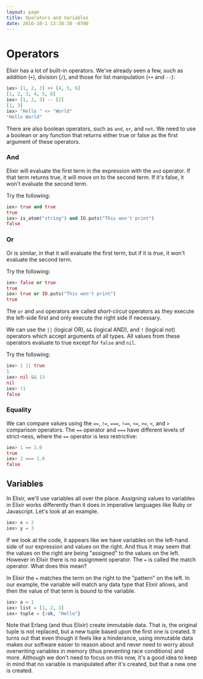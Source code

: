 ```yaml
---
layout: page
title: Operators and Variables
date: 2016-10-1 13:38:30 -0700
---
```


# Operators

Elixir has a lot of built-in operators. We've already seen a few, such as addition (`+`), division (`/`), and those for list manipulation (`++` and `--`):

```elixir
iex> [1, 2, 3] ++ [4, 5, 6]
[1, 2, 3, 4, 5, 6]
iex> [1, 2, 3] -- [2]
[1, 3]
iex> "Hello " <> "World"
"Hello World"
```

There are also boolean operators, such as `and`, `or`, and `not`. We need to use a boolean or any function that returns either true or false as the first argument of these operators.

### And

Elixir will evaluate the first term in the expression with the `and` operator. If that term returns true, it will move on to the second term. If it's false, it won't evaluate the second term.

Try the following:

```elixir
iex> true and true
true
iex> is_atom("string") and IO.puts("This won't print")
false
```

### Or

Or is similar, in that it will evaluate the first term, but if it is _true_, it won't evaluate the second term.

Try the following:

```elixir
iex> false or true
true
iex> true or IO.puts("This won't print")
true
```

The `or` and `and` operators are called _short-circut_ operators as they execute the left-side first and only execute the right side if necessary.

We can use the `||` (logical OR), `&&` (logical AND), and `!` (logical not) operators which accept arguments of all types. All values from these operators evaluate to true except for `false` and `nil`.

Try the following:

```elixir
iex> 1 || true
1
iex> nil && 13
nil
iex> !1
false
```

### Equality

We can compare values using the `==`, `!=`, `===`, `!==`, `<=`, `>=`, `<`, and `>` comparison operators. The `==` operator and `===` have different levels of strict-ness, where the `==` operator is less restrictive:

```elixir
iex> 1 == 1.0
true
iex> 1 === 1.0
false
```

## Variables

In Elixir, we'll use variables all over the place. Assigning values to variables in Elixir works differently than it does in imperative languages like Ruby or Javascript. Let's look at an example.

```elixir
iex> x = 2
iex> y = 3
```

If we look at the code, it appears like we have variables on the left-hand side of our expression and values on the right. And thus it may seem that the values on the right are being "assigned" to the values on the left. However in Elixir there is no assignment operator. The `=` is called the match operator. What does this mean?

In Elixir the `=` matches the term on the right to the "pattern" on the left. In our example, the variable will match any data type that Elixir allows, and then the value of that term is bound to the variable. 

```elixir
iex> a = 1
iex> list = [1, 2, 3]
iex> tuple = {:ok, "Hello"}
```

Note that Erlang (and thus Elixir) create immutable data. That is, the original tuple is not replaced, but a new tuple based upon the first one is created.
It turns out that even though it feels like a hinderance, using immutable data makes our software easier to reason about and never need to worry about overwriting variables in memory (thus preventing race conditions) and more.
Although we don't need to focus on this now, it's a good idea to keep in mind that no variable is manipulated after it's created, but that a new one is created.
